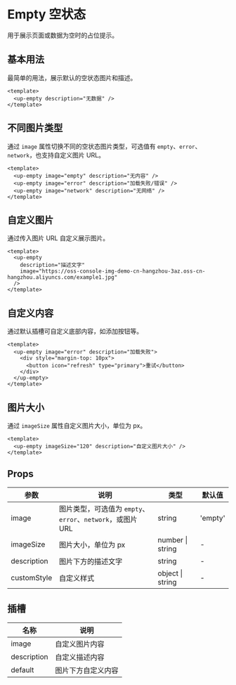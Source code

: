 # Empty 空状态

用于展示页面或数据为空时的占位提示。

## 基本用法

最简单的用法，展示默认的空状态图片和描述。

```vue
<template>
  <up-empty description="无数据" />
</template>
```

## 不同图片类型

通过 `image` 属性切换不同的空状态图片类型，可选值有 `empty`、`error`、`network`，也支持自定义图片 URL。

```vue
<template>
  <up-empty image="empty" description="无内容" />
  <up-empty image="error" description="加载失败/错误" />
  <up-empty image="network" description="无网络" />
</template>
```

## 自定义图片

通过传入图片 URL 自定义展示图片。

```vue
<template>
  <up-empty
    description="描述文字"
    image="https://oss-console-img-demo-cn-hangzhou-3az.oss-cn-hangzhou.aliyuncs.com/example1.jpg"
  />
</template>
```

## 自定义内容

通过默认插槽可自定义底部内容，如添加按钮等。

```vue
<template>
  <up-empty image="error" description="加载失败">
    <div style="margin-top: 10px">
      <button icon="refresh" type="primary">重试</button>
    </div>
  </up-empty>
</template>
```

## 图片大小

通过 `imageSize` 属性自定义图片大小，单位为 px。

```vue
<template>
  <up-empty imageSize="120" description="自定义图片大小" />
</template>
```

## Props

| 参数         | 说明                                         | 类型                                         | 默认值    |
| ------------ | -------------------------------------------- | -------------------------------------------- | --------- |
| image        | 图片类型，可选值为 `empty`、`error`、`network`，或图片 URL | string                                       | 'empty'   |
| imageSize    | 图片大小，单位为 px                           | number \| string                             | -         |
| description  | 图片下方的描述文字                            | string                                       | -         |
| customStyle  | 自定义样式                                   | object \| string                             | -         |

## 插槽

| 名称         | 说明             |
| ------------ | ---------------- |
| image        | 自定义图片内容   |
| description  | 自定义描述内容   |
| default      | 图片下方自定义内容 |
